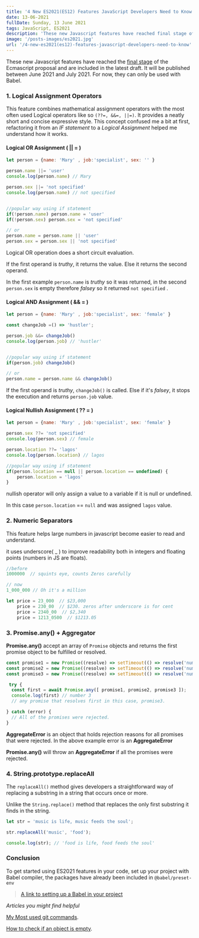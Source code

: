 ```yaml
---
title: '4 New ES2021(ES12) Features JavaScript Developers Need to Know'
date: 13-06-2021
fullDate: Sunday, 13 June 2021
tags: JavaScript, ES2021
description: 'These new Javascript features have reached final stage of the Ecmascript proposal and are included in the latest draft. It will be published between June 2021 and Jul 2021.'
image: '/posts-images/es2021.jpg'
url: '/4-new-es2021(es12)-features-javascript-developers-need-to-know'
---
```


These new Javascript features have reached the [final stage](https://github.com/tc39/proposals/blob/master/finished-proposals.md) of the Ecmascript proposal and are included in the latest draft. It will be published between June 2021 and July 2021. For now, they can only be used with Babel.

### 1. Logical Assignment Operators

This feature combines mathematical assignment operators with the most often used Logical operators like so `(??=, &&=, ||=)`. It provides a neatly short and concise expressive style. This concept confused me a bit at first, refactoring it from an *IF statement* to a *Logical Assignment*  helped me understand how it works.

#### Logical OR Assignment  ( || = )

```jsx
let person = {name: 'Mary' , job:'specialist', sex: '' }

person.name ||= 'user'
console.log(person.name) // Mary

person.sex ||= 'not specified'
console.log(person.name) // not specified


//popular way using if statement
if(!person.name) person.name = 'user'
if(!person.sex) person.sex = 'not specified'

// or
person.name = person.name || 'user'
person.sex = person.sex || 'not specified'
```

 Logical OR operation does a short circuit evaluation.

 If the first operand is *truthy*, it returns the value. Else it returns the second operand.

 In the first example `person.name` is *truthy* so it was returned, in the second `person.sex` is empty therefore *falsey* so it returned `not specified` .

#### Logical AND Assignment  ( && = )

```jsx
let person = {name: 'Mary' , job:'specialist', sex: 'female' }

const changeJob =() => 'hustler';

person.job &&= changeJob()
console.log(person.job) // 'hustler'


//popular way using if statement
if(person.job) changeJob()

// or
person.name = person.name && changeJob()

```

If the first operand is *truthy*, `changeJob()` is called. Else if it's *falsey*, it stops the execution and returns `person.job` value.

#### Logical Nullish Assignment  ( ?? = )

```jsx
let person = {name: 'Mary' , job:'specialist', sex: 'female' }

person.sex ??= 'not specified'
console.log(person.sex) // female

person.location ??= 'lagos'
console.log(person.location) // lagos

//popular way using if statement
if(person.location == null || person.location == undefined) {
    person.location = 'lagos'
}

```

nullish operator will only assign a value to a variable if it is null or undefined.

In this case `person.location` == `null` and was assigned `lagos` value.

### 2. Numeric Separators

This feature helps large numbers in javascript become easier to read and understand.

it uses underscore( _ ) to improve readability both in integers and floating points (numbers in JS are floats).

```js
//before
1000000  // squints eye, counts Zeros carefully

// now
1_000_000 // Oh it's a million

let price = 23_000  // $23,000
    price = 230_00  // $230. zeros after underscore is for cent
    price = 2340_00  // $2,340
    price = 1213_0500  // $1213.05

```

### 3. Promise.any() + Aggregator

**Promise.any()** accept an array of `Promise` objects and returns the first promise object to be fulfilled or resolved.

```js
const promise1 = new Promise((resolve) => setTimeout(() => resolve('number 1'), 30)
const promise2 = new Promise((resolve) => setTimeout(() => resolve('number 2'), 20)
const promise3 = new Promise((resolve) => setTimeout(() => resolve('number 3'), 10)

 try {
  const first = await Promise.any([ promise1, promise2, promise3 ]);
  console.log(first) // number 3
  // any promise that resolves first in this case, promise3. 

} catch (error) {
  // All of the promises were rejected.
}
```

**AggregateError** is an object that holds rejection reasons for all promises that were rejected. In the above example error is an **AggregateError**

**Promise.any()** will throw an **AggregateError** if all the promises were rejected.

### 4. String.prototype.replaceAll

The `replaceAll()` method gives developers a straightforward way of replacing a substring in a string that occurs once or more.

Unlike the `String.replace()` method that replaces the only first substring it finds in the string. 


```js
let str = 'music is life, music feeds the soul';

str.replaceAll('music', 'food');

console.log(str); // 'food is life, food feeds the soul'

```

### Conclusion

To get started using ES2021 features in your code, set up your project with Babel compiler, the packages have already been included in `@babel/preset-env`


> [A link to setting up a Babel in your project](https://babeljs.io/setup#installation)


*Articles you might find helpful*

[My Most used git commands](https://www.agirl.codes/my-most-used-git-commands).

[How to check if an object is empty](https://www.agirl.codes/my-most-used-git-commands).